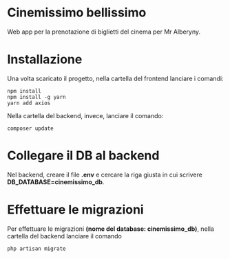 # Cinemissimo bellissimo

Web app per la prenotazione di biglietti del cinema per Mr Alberyny.


# Installazione

Una volta scaricato il progetto, nella cartella del frontend lanciare i comandi:
```
npm install
npm install -g yarn
yarn add axios
```
Nella cartella del backend, invece, lanciare il comando:
```
composer update
```

# Collegare il DB al backend

Nel backend, creare il file **.env** e cercare la riga giusta in cui scrivere **DB_DATABASE=cinemissimo_db**.

# Effettuare le migrazioni
Per effettuare le migrazioni **(nome del database: cinemissimo_db)**, nella cartella del backend lanciare il comando
```
php artisan migrate
```




